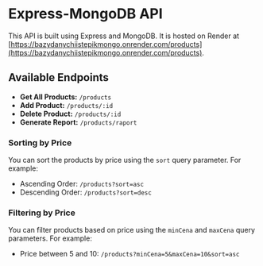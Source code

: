 # Express-MongoDB API

This API is built using Express and MongoDB. It is hosted on Render at [https://bazydanychiistepikmongo.onrender.com/products](https://bazydanychiistepikmongo.onrender.com/products).

## Available Endpoints

- **Get All Products:** `/products`
- **Add Product:** `/products/:id`
- **Delete Product:** `/products/:id`
- **Generate Report:** `/products/raport`

### Sorting by Price

You can sort the products by price using the `sort` query parameter. For example:

- Ascending Order: `/products?sort=asc`
- Descending Order: `/products?sort=desc`

### Filtering by Price

You can filter products based on price using the `minCena` and `maxCena` query parameters. For example:

- Price between 5 and 10: `/products?minCena=5&maxCena=10&sort=asc`

